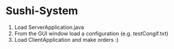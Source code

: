 # Sushi-System

1) Load ServerApplication.java
2) From the GUI window load a configuration (e.g. testCongif.txt)
3) Load ClientApplication and make orders :)
